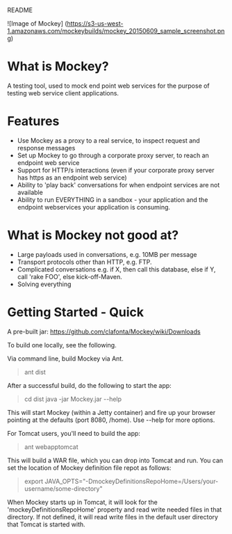 README

![Image of Mockey]
(https://s3-us-west-1.amazonaws.com/mockeybuilds/mockey_20150609_sample_screenshot.png)

What is Mockey?
===================

A testing tool, used to mock end point web services for the purpose of testing web service client applications. 

Features
====================

 * Use Mockey as a proxy to a real service, to inspect request and response messages
 * Set up Mockey to go through a corporate proxy server, to reach an endpoint web service
 * Support for HTTP/s interactions (even if your corporate proxy server has https as an endpoint web service)
 * Ability to 'play back' conversations for when endpoint services are not available
 * Ability to run EVERYTHING in a sandbox - your application and the endpoint webservices your application is consuming. 

What is Mockey not good at?
====================

 * Large payloads used in conversations, e.g. 10MB per message
 * Transport protocols other than HTTP, e.g. FTP. 
 * Complicated conversations e.g. if X, then call this database, else if Y, call 'rake FOO', else kick-off-Maven. 
 * Solving everything

Getting Started - Quick
====================
A pre-built jar: <https://github.com/clafonta/Mockey/wiki/Downloads>

To build one locally, see the following. 

Via command line, build Mockey via Ant. 
 > ant dist 


After a successful build, do the following to start the app:
> cd dist 
> java -jar Mockey.jar --help

This will start Mockey (within a Jetty container) and fire up your browser pointing at the defaults (port 8080, /home). Use --help for more options. 

For Tomcat users, you'll need to build the app:
> ant webapptomcat

This will build a WAR file, which you can drop into Tomcat and run. You can set the location of Mockey definition file repot as follows: 
> export JAVA_OPTS="-DmockeyDefinitionsRepoHome=/Users/your-username/some-directory"

When Mockey starts up in Tomcat, it will look for the 'mockeyDefinitionsRepoHome' property and read write needed files in that directory. If not defined, it will read write files in the default user directory that Tomcat is started with.

